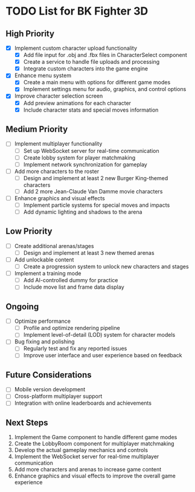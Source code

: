 # TODO List for BK Fighter 3D

## High Priority
- [x] Implement custom character upload functionality
  - [x] Add file input for .obj and .fbx files in CharacterSelect component
  - [x] Create a service to handle file uploads and processing
  - [x] Integrate custom characters into the game engine
- [x] Enhance menu system
  - [x] Create a main menu with options for different game modes
  - [x] Implement settings menu for audio, graphics, and control options
- [x] Improve character selection screen
  - [x] Add preview animations for each character
  - [x] Include character stats and special moves information

## Medium Priority
- [ ] Implement multiplayer functionality
  - [ ] Set up WebSocket server for real-time communication
  - [ ] Create lobby system for player matchmaking
  - [ ] Implement network synchronization for gameplay
- [ ] Add more characters to the roster
  - [ ] Design and implement at least 2 new Burger King-themed characters
  - [ ] Add 2 more Jean-Claude Van Damme movie characters
- [ ] Enhance graphics and visual effects
  - [ ] Implement particle systems for special moves and impacts
  - [ ] Add dynamic lighting and shadows to the arena

## Low Priority
- [ ] Create additional arenas/stages
  - [ ] Design and implement at least 3 new themed arenas
- [ ] Add unlockable content
  - [ ] Create a progression system to unlock new characters and stages
- [ ] Implement a training mode
  - [ ] Add AI-controlled dummy for practice
  - [ ] Include move list and frame data display

## Ongoing
- [ ] Optimize performance
  - [ ] Profile and optimize rendering pipeline
  - [ ] Implement level-of-detail (LOD) system for character models
- [ ] Bug fixing and polishing
  - [ ] Regularly test and fix any reported issues
  - [ ] Improve user interface and user experience based on feedback

## Future Considerations
- [ ] Mobile version development
- [ ] Cross-platform multiplayer support
- [ ] Integration with online leaderboards and achievements

## Next Steps
1. Implement the Game component to handle different game modes
2. Create the LobbyRoom component for multiplayer matchmaking
3. Develop the actual gameplay mechanics and controls
4. Implement the WebSocket server for real-time multiplayer communication
5. Add more characters and arenas to increase game content
6. Enhance graphics and visual effects to improve the overall game experience